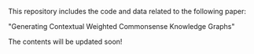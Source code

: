 This repository includes the code and data related to the following paper:

"Generating Contextual Weighted Commonsense Knowledge Graphs"

The contents will be updated soon!
